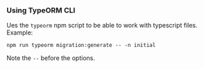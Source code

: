 ### Using TypeORM CLI
Ues the `typeorm` npm script to be able to work with typescript files. 
Example:
```shell script
npm run typeorm migration:generate -- -n initial
```

Note the `--` before the options.
